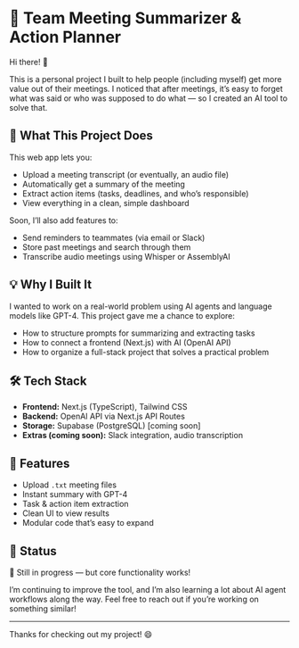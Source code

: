 # 🧠 Team Meeting Summarizer & Action Planner

Hi there! 👋

This is a personal project I built to help people (including myself) get more value out of their meetings. I noticed that after meetings, it’s easy to forget what was said or who was supposed to do what — so I created an AI tool to solve that.

## 🚀 What This Project Does

This web app lets you:

- Upload a meeting transcript (or eventually, an audio file)
- Automatically get a summary of the meeting
- Extract action items (tasks, deadlines, and who’s responsible)
- View everything in a clean, simple dashboard

Soon, I’ll also add features to:
- Send reminders to teammates (via email or Slack)
- Store past meetings and search through them
- Transcribe audio meetings using Whisper or AssemblyAI

## 💡 Why I Built It

I wanted to work on a real-world problem using AI agents and language models like GPT-4. This project gave me a chance to explore:
- How to structure prompts for summarizing and extracting tasks
- How to connect a frontend (Next.js) with AI (OpenAI API)
- How to organize a full-stack project that solves a practical problem

## 🛠 Tech Stack

- **Frontend:** Next.js (TypeScript), Tailwind CSS
- **Backend:** OpenAI API via Next.js API Routes
- **Storage:** Supabase (PostgreSQL) [coming soon]
- **Extras (coming soon):** Slack integration, audio transcription

## 📁 Features

- Upload `.txt` meeting files
- Instant summary with GPT-4
- Task & action item extraction
- Clean UI to view results
- Modular code that’s easy to expand

## 📌 Status

🧪 Still in progress — but core functionality works!

I’m continuing to improve the tool, and I’m also learning a lot about AI agent workflows along the way. Feel free to reach out if you’re working on something similar!

---

Thanks for checking out my project! 😄
